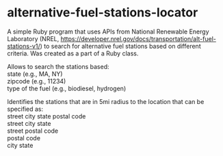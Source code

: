 # alternative-fuel-stations-locator

A simple Ruby program that uses APIs from National Renewable Energy Laboratory (NREL, https://developer.nrel.gov/docs/transportation/alt-fuel-stations-v1/) to search for alternative fuel stations based on different criteria. Was created as a part of a Ruby class.

Allows to search the stations based:  
  state (e.g., MA, NY)  
  zipcode (e.g., 11234)  
  type of the fuel (e.g., biodiesel, hydrogen)  

Identifies the stations that are in 5mi radius to the location that can be specified as:  
  street city state postal code  
  street city state  
  street postal code  
  postal code  
  city state  
